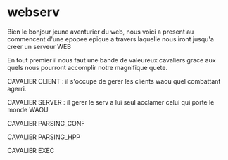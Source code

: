# webserv

Bien le bonjour jeune aventurier du web, nous voici a present au commencent d'une epopee epique a travers laquelle nous iront jusqu'a creer un serveur WEB 

En tout premier il nous faut une bande de valeureux cavaliers grace aux quels nous pourront accomplir notre magnifique quete.

CAVALIER CLIENT : il s'occupe de gerer les clients waou quel combattant agerri.

CAVALIER SERVER : il gerer le serv a lui seul acclamer celui qui porte le monde WAOU 

CAVALIER PARSING_CONF 

CAVALIER PARSING_HPP

CAVALIER EXEC
